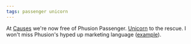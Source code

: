 ```yaml
---
tags: passenger unicorn
---
```


At [Causes](/wiki/Causes) we're now free of Phusion Passenger. [Unicorn](/wiki/Unicorn) to the rescue. I won't miss Phusion's hyped up marketing language ([example](http://blog.phusion.nl/2012/09/21/the-right-way-to-deal-with-frozen-processes-on-unix/)).
